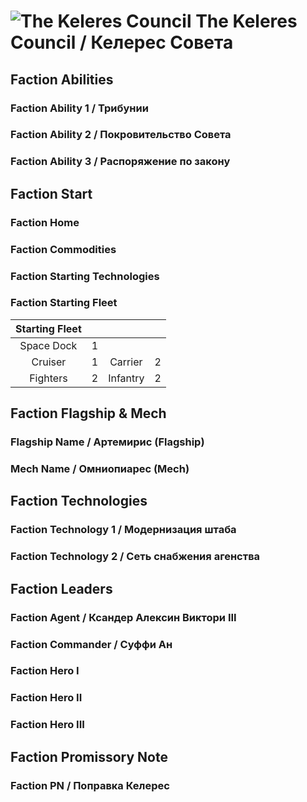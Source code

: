 # ![The Keleres Council](icons/keleres40x40.png) The Keleres Council / Келерес Совета

## Faction Abilities
### Faction Ability 1 / Трибунии
### Faction Ability 2 / Покровительство Совета
### Faction Ability 3 / Распоряжение по закону

## Faction Start
### Faction Home
### Faction Commodities
### Faction Starting Technologies
### Faction Starting Fleet

| Starting Fleet | | | |
|:---:|:---:|:---:|:---:|
| Space Dock | 1 |  |  |
| Cruiser | 1 | Carrier | 2 |
| Fighters | 2 | Infantry | 2 |

## Faction Flagship & Mech
### Flagship Name / Артемирис (Flagship)
### Mech Name / Омниопиарес (Mech)

## Faction Technologies
### Faction Technology 1 / Модернизация штаба
### Faction Technology 2 / Сеть снабжения агенства

## Faction Leaders
### Faction Agent / Ксандер Алексин Виктори III
### Faction Commander / Суффи Ан
### Faction Hero I
### Faction Hero II
### Faction Hero III

## Faction Promissory Note
### Faction PN / Поправка Келерес
